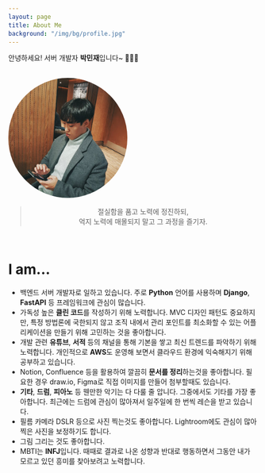 ```yaml
---
layout: page
title: About Me
background: "/img/bg/profile.jpg"
---
```


안녕하세요! 서버 개발자 **박민재**입니다~ 👨🏻‍💻

<br>

<img src="/img/profile.jpg" style="max-width:240px; border-radius: 120px"/>

<blockquote align="center">
절실함을 품고 노력에 정진하되,<br>
억지 노력에 매몰되지 말고 그 과정을 즐기자.
</blockquote>

<br>

# I am...

- 백엔드 서버 개발자로 일하고 있습니다. 주로 **Python** 언어를 사용하며 **Django**, **FastAPI** 등 프레임워크에 관심이 많습니다.
- 가독성 높은 **클린 코드**를 작성하기 위해 노력합니다. MVC 디자인 패턴도 중요하지만, 특정 방법론에 국한되지 않고 조직 내에서 관리 포인트를 최소화할 수 있는 어플리케이션을 만들기 위해 고민하는 것을 좋아합니다.
- 개발 관련 **유튜브**, **서적** 등의 채널을 통해 기본을 쌓고 최신 트렌드를 파악하기 위해 노력합니다. 개인적으로 **AWS**도 운영해 보면서 클라우드 환경에 익숙해지기 위해 공부하고 있습니다.
- Notion, Confluence 등을 활용하여 깔끔히 **문서를 정리**하는것을 좋아합니다. 필요한 경우 draw.io, Figma로 직접 이미지를 만들어 첨부할때도 있습니다.
- **기타**, **드럼**, **피아노** 등 웬만한 악기는 다 다룰 줄 압니다. 그중에서도 기타를 가장 좋아합니다. 최근에는 드럼에 관심이 많아져서 일주일에 한 번씩 레슨을 받고 있습니다.
- 필름 카메라 DSLR 등으로 사진 찍는것도 좋아합니다. Lightroom에도 관심이 많아 찍은 사진을 보정하기도 합니다.
- 그림 그리는 것도 좋아합니다.
- MBTI는 **INFJ**입니다. 때때로 결과로 나온 성향과 반대로 행동하면서 그동안 내가 모르고 있던 흥미를 찾아보려고 노력합니다.
